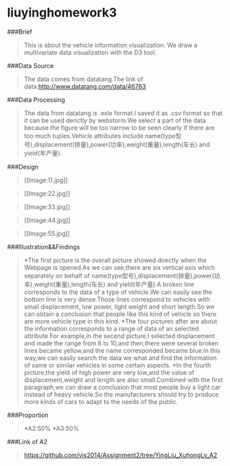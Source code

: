 liuyinghomework3
================

###Brief
>This is about the vehicle information visualization. We draw a multivariate data visualization with the D3 tool.

###Data Source
>The data comes from datatang.The link of data:http://www.datatang.com/data/46763

###Data Processing
>The data from datatang is .exle format.I saved it as .csv format so that it can be used derictly by webstorm.We select a part of the data because the figure will be too narrow to be seen clearly if there are too much tuples.Vehicle attributes include name(type型号),displacement(排量),power(功率),weight(重量),length(车长) and yield(年产量).

###Design
>[[Image:11.jpg]]

>[[Image:22.jpg]]

>[[Image:33.jpg]]

>[[Image:44.jpg]]

>[[Image:55.jpg]]


###Illustration&&Findings
>*The first picture is the overall picture showed directly when the Webpage is opened.As we can see,there are six vertical axis which separately on behalf of name(type型号),displacement(排量),power(功率),weight(重量),length(车长) and yield(年产量).A broken line corresponds to the data of a type of vehicle.We can easily see the bottom line is very dense.Those lines  correspond to vehicles with small displacement, low power, light weight and short length.So we can obtain a conclusion that people like this kind of vehicle so there are more vehicle type in this kind.
>*The four pictures after are about the information corresponds to a range of data of an selected attribute.For example,in the secend picture,I selected displacement and made the range from 8 to 10,and then,there were several broken lines became yellow,and the name corresponded became blue.In this way,we can easily search the data we what and find the information of same or similar vehicles in some certain aspects.
>*In the fourth picture,the yield of high power are very low,and the  value of displacement,weight and length are also small.Combined with the first paragraph,we can draw a conclusion that most people buy a light car instead of heavy vehicle.So the manufacturers should try to produce more kinds of cars to adapt to the needs of the public.

###Proportion
>*A2:50%
>*A3:50%

###Link of A2
>https://github.com/vis2014/Assignment2/tree/YingLiu_XuhongLv_A2
